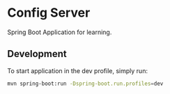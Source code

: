 # Config Server

Spring Boot Application for learning.

## Development

To start application in the dev profile, simply run:

```bash
mvn spring-boot:run -Dspring-boot.run.profiles=dev
